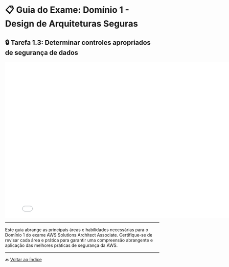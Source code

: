 # 📋 Guia do Exame: Domínio 1 - Design de Arquiteturas Seguras

## 🔒 Tarefa 1.3: Determinar controles apropriados de segurança de dados

<iframe src="./pdfs/Semana4.pdf" frameborder="0" width="800" height="510"></iframe>

---

Este guia abrange as principais áreas e habilidades necessárias para o Domínio 1 do exame AWS Solutions Architect Associate. Certifique-se de revisar cada área e prática para garantir uma compreensão abrangente e aplicação das melhores práticas de segurança da AWS.

---

🔙 [Voltar ao Índice](../../../index.md)
